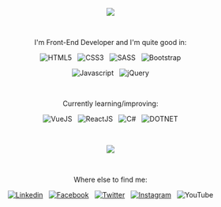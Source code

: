 <p align="center">
<img src="header.svg" />
</p>

&nbsp;

<div align="center">
  
I'm Front-End Developer and I'm quite good in:
  
![HTML5](https://img.shields.io/badge/HTML5-E34F26?style=for-the-badge&logo=html5&logoColor=white)
&nbsp;
![CSS3](https://img.shields.io/badge/CSS3-1572B6?style=for-the-badge&logo=css3&logoColor=white)
&nbsp;
![SASS](https://img.shields.io/badge/Sass-CC6699?style=for-the-badge&logo=sass&logoColor=white)
&nbsp;
![Bootstrap](https://img.shields.io/badge/Bootstrap-563D7C?style=for-the-badge&logo=bootstrap&logoColor=white)

![Javascript](https://img.shields.io/badge/JavaScript-F7DF1E?style=for-the-badge&logo=javascript&logoColor=black)
&nbsp;
![jQuery](https://img.shields.io/badge/jQuery-0769AD?style=for-the-badge&logo=jquery&logoColor=white)

&nbsp;

Currently learning/improving:

![VueJS](https://img.shields.io/badge/Vue.js-35495E?style=for-the-badge&logo=vue.js&logoColor=4FC08D)
&nbsp;
![ReactJS](https://img.shields.io/badge/ReactJs-61DAFB?style=for-the-badge&logo=react&logoColor=35495E)
&nbsp;
![C#](https://img.shields.io/badge/C%23-1D9924?style=for-the-badge&logo=csharp&logoColor=white)
&nbsp;
![DOTNET](https://img.shields.io/badge/.NET-4E2BCD?style=for-the-badge&logo=dotnet&logoColor=white)

&nbsp;

![](https://github-readme-stats.vercel.app/api?username=personalnerd&theme=blue-green)

&nbsp;

Where else to find me:

[![Linkedin](https://img.shields.io/badge/LinkedIn-0077B5?style=for-the-badge&logo=linkedin&logoColor=white)](https://linkedin.com/in/tcavalcante)
&nbsp;
[![Facebook](https://img.shields.io/badge/Facebook-1877F2?style=for-the-badge&logo=facebook&logoColor=white)](https://www.facebook.com/tarcisio)
&nbsp;
[![Twitter](https://img.shields.io/badge/Twitter-1DA1F2?style=for-the-badge&logo=twitter&logoColor=white)](https://twitter.com/cisoxp)
&nbsp;
[![Instagram](https://img.shields.io/badge/Instagram-E4405F?style=for-the-badge&logo=instagram&logoColor=white)](https://www.instagram.com/tcavalcante/)
&nbsp;
![YouTube](https://img.shields.io/badge/YouTube-FF0000?style=for-the-badge&logo=youtube&logoColor=white)

</div>
